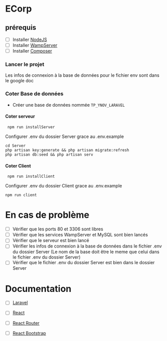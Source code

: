 # ECorp

## prérequis

- [ ] Installer [NodeJS](https://nodejs.org/en/download/)
- [ ] Installer [WampServer](http://www.wampserver.com/en/)
- [ ] Installer [Composer](https://getcomposer.org/download/)

### Lancer le projet

Les infos de connexion à la base de données pour le fichier env sont dans le google doc

### Coter Base de données

- Créer une base de données nommée `TP_YNOV_LARAVEL`

#### Coter serveur
```
 npm run installServer
 ```
 Configurer .env du dossier Server grace au .env.example
 ```
 cd Server
 php artisan key:generate && php artisan migrate:refresh
 php artisan db:seed && php artisan serv
```
#### Coter Client
```
 npm run installClient
 ```
 Configurer .env du dossier Client grace au .env.example
 ```
 npm run client
```
# En cas de problème

- [ ] Vérifier que les ports 80 et 3306 sont libres
- [ ] Vérifier que les services WampServer et MySQL sont bien lancés
- [ ] Vérifier que le serveur est bien lancé
- [ ] Vérifier les infos de connexion à la base de données dans le fichier .env du dossier Server (Le nom de la base doit être le meme que celui dans le fichier .env du dossier Server)
- [ ] Vérifier que le fichier .env du dossier Server est bien dans le dossier Server

# Documentation

- [ ] [Laravel](https://laravel.com/docs/5.8)
- [ ] [React](https://reactjs.org/docs/getting-started.html)
- [ ] [React Router](https://reacttraining.com/react-router/web/guides/quick-start)
- [ ] [React Bootstrap](https://react-bootstrap.github.io/getting-started/introduction)

